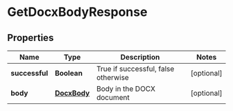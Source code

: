 
# GetDocxBodyResponse

## Properties
Name | Type | Description | Notes
------------ | ------------- | ------------- | -------------
**successful** | **Boolean** | True if successful, false otherwise |  [optional]
**body** | [**DocxBody**](DocxBody.md) | Body in the DOCX document |  [optional]




